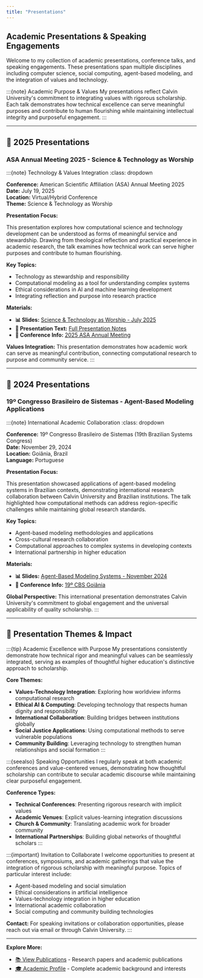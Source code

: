 ```yaml
---
title: "Presentations"
---
```


## Academic Presentations & Speaking Engagements

Welcome to my collection of academic presentations, conference talks, and speaking engagements. These presentations span multiple disciplines including computer science, social computing, agent-based modeling, and the integration of values and technology.

:::{note} Academic Purpose & Values
My presentations reflect Calvin University's commitment to integrating values with rigorous scholarship. Each talk demonstrates how technical excellence can serve meaningful purposes and contribute to human flourishing while maintaining intellectual integrity and purposeful engagement.
:::

---

## 🎤 2025 Presentations

### ASA Annual Meeting 2025 - Science & Technology as Worship

:::{note} Technology & Values Integration
:class: dropdown

**Conference:** American Scientific Affiliation (ASA) Annual Meeting 2025  
**Date:** July 19, 2025  
**Location:** Virtual/Hybrid Conference  
**Theme:** Science & Technology as Worship

**Presentation Focus:**

This presentation explores how computational science and technology development can be understood as forms of meaningful service and stewardship. Drawing from theological reflection and practical experience in academic research, the talk examines how technical work can serve higher purposes and contribute to human flourishing.

**Key Topics:**

- Technology as stewardship and responsibility
- Computational modeling as a tool for understanding complex systems
- Ethical considerations in AI and machine learning development
- Integrating reflection and purpose into research practice

**Materials:**

- **📊 Slides:** [Science & Technology as Worship - July 2025](/presentations/2025/ASA/asa2025Araujo.pdf)
- **📝 Presentation Text:** [Full Presentation Notes](/presentations/2025/ASA/presentation.qmd)
- **🔗 Conference Info:** [2025 ASA Annual Meeting](https://network.asa3.org/mpage/ASA2025)

**Values Integration:**
This presentation demonstrates how academic work can serve as meaningful contribution, connecting computational research to purpose and community service.
:::

---

## 🎤 2024 Presentations

### 19º Congresso Brasileiro de Sistemas - Agent-Based Modeling Applications

:::{note} International Academic Collaboration
:class: dropdown

**Conference:** 19º Congresso Brasileiro de Sistemas (19th Brazilian Systems Congress)  
**Date:** November 29, 2024  
**Location:** Goiânia, Brazil  
**Language:** Portuguese

**Presentation Focus:**

This presentation showcased applications of agent-based modeling systems in Brazilian contexts, demonstrating international research collaboration between Calvin University and Brazilian institutions. The talk highlighted how computational methods can address region-specific challenges while maintaining global research standards.

**Key Topics:**

- Agent-based modeling methodologies and applications
- Cross-cultural research collaboration
- Computational approaches to complex systems in developing contexts
- International partnership in higher education

**Materials:**

- **📊 Slides:** [Agent-Based Modeling Systems - November 2024](/presentations/2024/CBS-Brasil/abms.qmd)
- **🔗 Conference Info:** [19º CBS Goiânia](https://19cbs.inf.ufg.br/)

**Global Perspective:**
This international presentation demonstrates Calvin University's commitment to global engagement and the universal applicability of quality scholarship.
:::

---

## 🎯 Presentation Themes & Impact

:::{tip} Academic Excellence with Purpose
My presentations consistently demonstrate how technical rigor and meaningful values can be seamlessly integrated, serving as examples of thoughtful higher education's distinctive approach to scholarship.

**Core Themes:**

- **Values-Technology Integration**: Exploring how worldview informs computational research
- **Ethical AI & Computing**: Developing technology that respects human dignity and responsibility
- **International Collaboration**: Building bridges between institutions globally
- **Social Justice Applications**: Using computational methods to serve vulnerable populations
- **Community Building**: Leveraging technology to strengthen human relationships and social formation
:::

:::{seealso} Speaking Opportunities
I regularly speak at both academic conferences and value-centered venues, demonstrating how thoughtful scholarship can contribute to secular academic discourse while maintaining clear purposeful engagement.

**Conference Types:**

- **Technical Conferences**: Presenting rigorous research with implicit values
- **Academic Venues**: Explicit values-learning integration discussions
- **Church & Community**: Translating academic work for broader community
- **International Partnerships**: Building global networks of thoughtful scholars
:::

:::{important} Invitation to Collaborate
I welcome opportunities to present at conferences, symposiums, and academic gatherings that value the integration of rigorous scholarship with meaningful purpose. Topics of particular interest include:

- Agent-based modeling and social simulation
- Ethical considerations in artificial intelligence
- Values-technology integration in higher education
- International academic collaboration
- Social computing and community building technologies

**Contact:** For speaking invitations or collaboration opportunities, please reach out via email or through Calvin University.
:::

---

**Explore More:**

- [📚 View Publications](publications.md) - Research papers and academic publications
- [🎓 Academic Profile](index.md) - Complete academic background and interests
